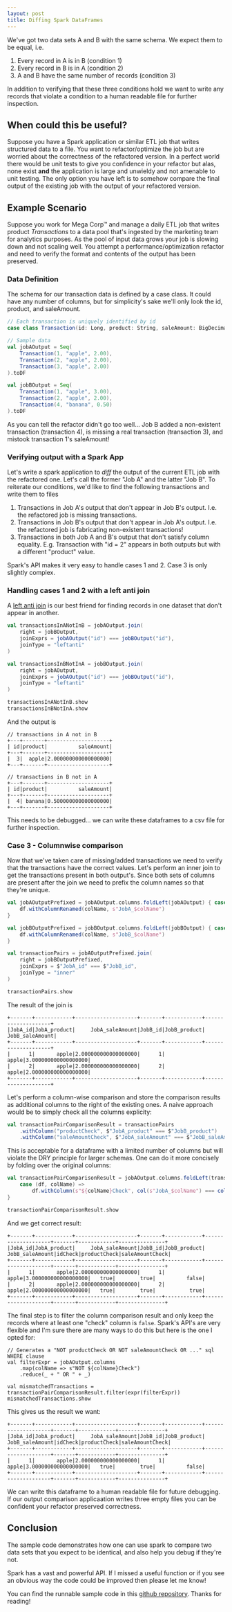 ```yaml
---
layout: post
title: Diffing Spark DataFrames
---
```


We've got two data sets A and B with the same schema. We expect them to be
equal, i.e.

1. Every record in A is in B (condition 1)
2. Every record in B is in A (condition 2)
3. A and B have the same number of records (condition 3)

In addition to verifying that these three conditions hold we want to write any
records that violate a condition to a human readable file for further
inspection.

## When could this be useful?
Suppose you have a Spark application or similar ETL job that writes structured
data to a file. You want to refactor/optimize the job but are worried about the
correctness of the refactored version. In a perfect world there would be
unit tests to give you confidence in your refactor but alas, none exist **and**
the application is large and unwieldy and not amenable to unit testing. The only
option you have left is to somehow compare the final output of the existing job
with the output of your refactored version.


## Example Scenario
Suppose you work for Mega Corp™ and manage a daily ETL job that writes product
_Transactions_ to a data pool that's ingested by the marketing team for
analytics purposes. As the pool of input data grows your job is slowing down and
not scaling well. You attempt a performance/optimization refactor and need to
verify the format and contents of the output has been preserved.

### Data Definition
The schema for our transaction data is defined by a case class. It could have
any number of columns, but for simplicity's sake we'll only look the id,
product, and saleAmount.
```scala
// Each transaction is uniquely identified by id
case class Transaction(id: Long, product: String, saleAmount: BigDecimal, ...)

// Sample data
val jobAOutput = Seq(
    Transaction(1, "apple", 2.00),
    Transaction(2, "apple", 2.00),
    Transaction(3, "apple", 2.00)
).toDF

val jobBOutput = Seq(
    Transaction(1, "apple", 3.00),
    Transaction(2, "apple", 2.00),
    Transaction(4, "banana", 0.50)
).toDF
```
As you can tell the refactor didn't go too well... Job B added a non-existent
transaction (transaction 4), is missing a real transaction (transaction 3),
and mistook transaction 1's saleAmount! 

### Verifying output with a Spark App
Let's write a spark application to _diff_ the output of the current ETL job with
the refactored one. Let's call the former "Job A" and the latter "Job B". To
reiterate our conditions, we'd like to find the following transactions and write
them to files

1. Transactions in Job A's output that don't appear in Job B's output. I.e. the
refactored job is missing transactions.
2. Transactions in Job B's output that don't appear in Job A's output. I.e. the
refactored job is fabricating non-existent transactions!
3. Transactions in both Job A and B's output that don't satisfy column equality.
E.g. Transaction with "id = 2" appears in both outputs but with a different
"product" value.

Spark's API makes it very easy to handle cases 1 and 2. Case 3 is only slightly
complex.

### Handling cases 1 and 2 with a left anti join
A [left anti join](https://sparkbyexamples.com/spark/spark-sql-dataframe-join/)
is our best friend for finding records in one dataset that don't appear in another.

```scala
val transactionsInANotInB = jobAOutput.join(
    right = jobBOutput,
    joinExprs = jobAOutput("id") === jobBOutput("id"),
    joinType = "leftanti"
)

val transactionsInBNotInA = jobBOutput.join(
    right = jobAOutput,
    joinExprs = jobAOutput("id") === jobBOutput("id"),
    joinType = "leftanti"
)

transactionsInANotInB.show
transactionsInBNotInA.show
```

And the output is 

```
// transactions in A not in B
+---+-------+--------------------+
| id|product|          saleAmount|
+---+-------+--------------------+
|  3|  apple|2.000000000000000000|
+---+-------+--------------------+

// transactions in B not in A
+---+-------+--------------------+
| id|product|          saleAmount|
+---+-------+--------------------+
|  4| banana|0.500000000000000000|
+---+-------+--------------------+
```

This needs to be debugged... we can write these dataframes to a csv file for
further inspection.

### Case 3 - Columnwise comparison
Now that we've taken care of missing/added transactions we need to verify
that the transactions have the correct values. Let's perform an inner join to
get the transactions present in both output's. Since both sets of columns are
present after the join we need to prefix the column names so that they're
unique.
```scala
val jobAOutputPrefixed = jobAOutput.columns.foldLeft(jobAOutput) { case (df, colName) =>
    df.withColumnRenamed(colName, s"JobA_$colName")
}

val jobBOutputPrefixed = jobBOutput.columns.foldLeft(jobBOutput) { case (df, colName) =>
    df.withColumnRenamed(colName, s"JobB_$colName")
}

val transactionPairs = jobAOutputPrefixed.join(
    right = jobBOutputPrefixed,
    joinExprs = $"JobA_id" === $"JobB_id",
    joinType = "inner"
)

transactionPairs.show
```

The result of the join is
```
+-------+------------+--------------------+-------+------------+--------------------+
|JobA_id|JobA_product|     JobA_saleAmount|JobB_id|JobB_product|     JobB_saleAmount|
+-------+------------+--------------------+-------+------------+--------------------+
|      1|       apple|2.000000000000000000|      1|       apple|3.000000000000000000|
|      2|       apple|2.000000000000000000|      2|       apple|2.000000000000000000|
+-------+------------+--------------------+-------+------------+--------------------+
```

Let's perform a column-wise comparison and store the comparison results as
additional columns to the right of the existing ones. A naive approach would
be to simply check all the columns explicity:

```scala
val transactionPairComparisonResult = transactionPairs
    .withColumn("productCheck", $"JobA_product" === $"JobB_product")
    .withColumn("saleAmountCheck", $"JobA_saleAmount" === $"JobB_saleAmount")
```

This is acceptable for a dataframe with a limited number of columns but will
violate the DRY principle for larger schemas. One can do it more concisely by
folding over the original columns:

```scala
val transactionPairComparisonResult = jobAOutput.columns.foldLeft(transactionPairs) {
    case (df, colName) =>
        df.withColumn(s"${colName}Check", col(s"JobA_$colName") === col(s"JobB_$colName"))
}

transactionPairComparisonResult.show
```

And we get correct result:

```
+-------+------------+--------------------+-------+------------+--------------------+-------+------------+---------------+
|JobA_id|JobA_product|     JobA_saleAmount|JobB_id|JobB_product|     JobB_saleAmount|idCheck|productCheck|saleAmountCheck|
+-------+------------+--------------------+-------+------------+--------------------+-------+------------+---------------+
|      1|       apple|2.000000000000000000|      1|       apple|3.000000000000000000|   true|        true|          false|
|      2|       apple|2.000000000000000000|      2|       apple|2.000000000000000000|   true|        true|           true|
+-------+------------+--------------------+-------+------------+--------------------+-------+------------+---------------+
```

The final step is to filter the column comparison result and only keep the
records where at least one "check" column is `false`. Spark's API's are very
flexible and I'm sure there are many ways to do this but here is the one I opted
for:

```
// Generates a "NOT productCheck OR NOT saleAmountCheck OR ..." sql WHERE clause
val filterExpr = jobAOutput.columns
    .map(colName => s"NOT ${colName}Check")
    .reduce(_ + " OR " + _)

val mismatchedTransactions = transactionPairComparisonResult.filter(expr(filterExpr))
mismatchedTransactions.show
```

This gives us the result we want:

```
+-------+------------+--------------------+-------+------------+--------------------+-------+------------+---------------+
|JobA_id|JobA_product|     JobA_saleAmount|JobB_id|JobB_product|     JobB_saleAmount|idCheck|productCheck|saleAmountCheck|
+-------+------------+--------------------+-------+------------+--------------------+-------+------------+---------------+
|      1|       apple|2.000000000000000000|      1|       apple|3.000000000000000000|   true|        true|          false|
+-------+------------+--------------------+-------+------------+--------------------+-------+------------+---------------+
```

We can write this dataframe to a human readable file for future debugging. If
our output comparison applicaation writes three empty files you can be confident
your refactor preserved correctness.

## Conclusion
The sample code demonstrates how one can use spark to compare two data sets that
you expect to be identical, and also help you debug if they're not.

Spark has a vast and powerful API. If I missed a useful function or if you see
an obvious way the code could be improved then please let me know!

You can find the runnable sample code in this [github
repository](https://github.com/daltyboy11/SparkDataFrameDiffDemo/blob/master/src/main/scala/Main.scala).
Thanks for reading!
